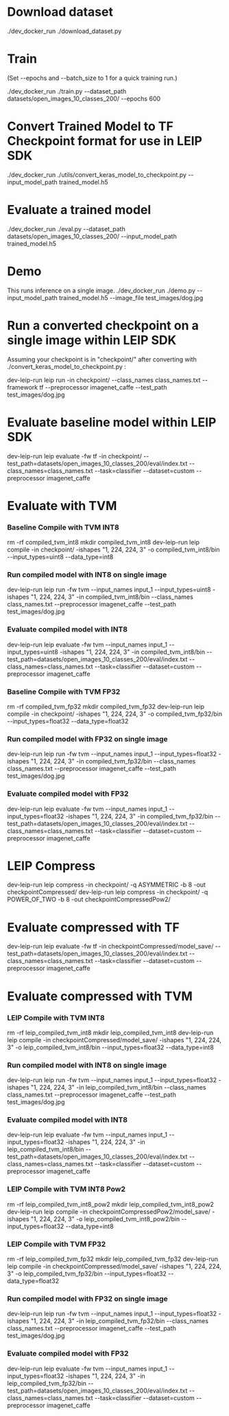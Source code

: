 # Download dataset

./dev_docker_run ./download_dataset.py

# Train

(Set --epochs and --batch_size to 1 for a quick training run.)

./dev_docker_run ./train.py --dataset_path datasets/open_images_10_classes_200/ --epochs 600

# Convert Trained Model to TF Checkpoint format for use in LEIP SDK

./dev_docker_run ./utils/convert_keras_model_to_checkpoint.py --input_model_path trained_model.h5

# Evaluate a trained model

./dev_docker_run ./eval.py --dataset_path datasets/open_images_10_classes_200/ --input_model_path trained_model.h5

# Demo

This runs inference on a single image.
./dev_docker_run ./demo.py --input_model_path trained_model.h5 --image_file test_images/dog.jpg

# Run a converted checkpoint on a single image within LEIP SDK

Assuming your checkpoint is in "checkpoint/" after converting with ./convert_keras_model_to_checkpoint.py :

dev-leip-run leip run -in checkpoint/ --class_names class_names.txt --framework tf --preprocessor imagenet_caffe --test_path test_images/dog.jpg

# Evaluate baseline model within LEIP SDK

dev-leip-run leip evaluate -fw tf -in checkpoint/ --test_path=datasets/open_images_10_classes_200/eval/index.txt --class_names=class_names.txt --task=classifier --dataset=custom  --preprocessor imagenet_caffe


# Evaluate with TVM
### Baseline Compile with TVM INT8
rm -rf compiled_tvm_int8
mkdir compiled_tvm_int8
dev-leip-run leip compile -in checkpoint/ -ishapes "1, 224, 224, 3" -o compiled_tvm_int8/bin --input_types=uint8  --data_type=int8
### Run compiled model with INT8 on single image
dev-leip-run leip run -fw tvm --input_names input_1 --input_types=uint8 -ishapes "1, 224, 224, 3" -in compiled_tvm_int8/bin --class_names class_names.txt --preprocessor imagenet_caffe --test_path test_images/dog.jpg
### Evaluate compiled model with INT8
dev-leip-run leip evaluate -fw tvm --input_names input_1 --input_types=uint8 -ishapes "1, 224, 224, 3" -in compiled_tvm_int8/bin --test_path=datasets/open_images_10_classes_200/eval/index.txt --class_names=class_names.txt --task=classifier --dataset=custom  --preprocessor imagenet_caffe

### Baseline Compile with TVM FP32
rm -rf compiled_tvm_fp32
mkdir compiled_tvm_fp32
dev-leip-run leip compile -in checkpoint/ -ishapes "1, 224, 224, 3" -o compiled_tvm_fp32/bin --input_types=float32  --data_type=float32
### Run compiled model with FP32 on single image
dev-leip-run leip run -fw tvm --input_names input_1 --input_types=float32 -ishapes "1, 224, 224, 3" -in compiled_tvm_fp32/bin --class_names class_names.txt --preprocessor imagenet_caffe --test_path test_images/dog.jpg
### Evaluate compiled model with FP32
dev-leip-run leip evaluate -fw tvm --input_names input_1 --input_types=float32 -ishapes "1, 224, 224, 3" -in compiled_tvm_fp32/bin --test_path=datasets/open_images_10_classes_200/eval/index.txt --class_names=class_names.txt --task=classifier --dataset=custom  --preprocessor imagenet_caffe


# LEIP Compress

dev-leip-run leip compress -in checkpoint/ -q ASYMMETRIC -b 8 -out checkpointCompressed/
dev-leip-run leip compress -in checkpoint/ -q POWER_OF_TWO -b 8 -out checkpointCompressedPow2/

# Evaluate compressed with TF

dev-leip-run leip evaluate -fw tf -in checkpointCompressed/model_save/ --test_path=datasets/open_images_10_classes_200/eval/index.txt --class_names=class_names.txt --task=classifier --dataset=custom  --preprocessor imagenet_caffe

# Evaluate compressed with TVM
### LEIP Compile with TVM INT8
rm -rf leip_compiled_tvm_int8
mkdir leip_compiled_tvm_int8
dev-leip-run leip compile -in checkpointCompressed/model_save/ -ishapes "1, 224, 224, 3" -o leip_compiled_tvm_int8/bin --input_types=float32  --data_type=int8
### Run compiled model with INT8 on single image
dev-leip-run leip run -fw tvm --input_names input_1 --input_types=float32 -ishapes "1, 224, 224, 3" -in leip_compiled_tvm_int8/bin --class_names class_names.txt --preprocessor imagenet_caffe --test_path test_images/dog.jpg
### Evaluate compiled model with INT8
dev-leip-run leip evaluate -fw tvm --input_names input_1 --input_types=float32 -ishapes "1, 224, 224, 3" -in leip_compiled_tvm_int8/bin --test_path=datasets/open_images_10_classes_200/eval/index.txt --class_names=class_names.txt --task=classifier --dataset=custom  --preprocessor imagenet_caffe

### LEIP Compile with TVM INT8 Pow2
rm -rf leip_compiled_tvm_int8_pow2
mkdir leip_compiled_tvm_int8_pow2
dev-leip-run leip compile -in checkpointCompressedPow2/model_save/ -ishapes "1, 224, 224, 3" -o leip_compiled_tvm_int8_pow2/bin --input_types=float32  --data_type=int8

### LEIP Compile with TVM FP32
rm -rf leip_compiled_tvm_fp32
mkdir leip_compiled_tvm_fp32
dev-leip-run leip compile -in checkpointCompressed/model_save/ -ishapes "1, 224, 224, 3" -o leip_compiled_tvm_fp32/bin --input_types=float32  --data_type=float32
### Run compiled model with FP32 on single image
dev-leip-run leip run -fw tvm --input_names input_1 --input_types=float32 -ishapes "1, 224, 224, 3" -in leip_compiled_tvm_fp32/bin --class_names class_names.txt --preprocessor imagenet_caffe --test_path test_images/dog.jpg
### Evaluate compiled model with FP32
dev-leip-run leip evaluate -fw tvm --input_names input_1 --input_types=float32 -ishapes "1, 224, 224, 3" -in leip_compiled_tvm_fp32/bin --test_path=datasets/open_images_10_classes_200/eval/index.txt --class_names=class_names.txt --task=classifier --dataset=custom  --preprocessor imagenet_caffe
